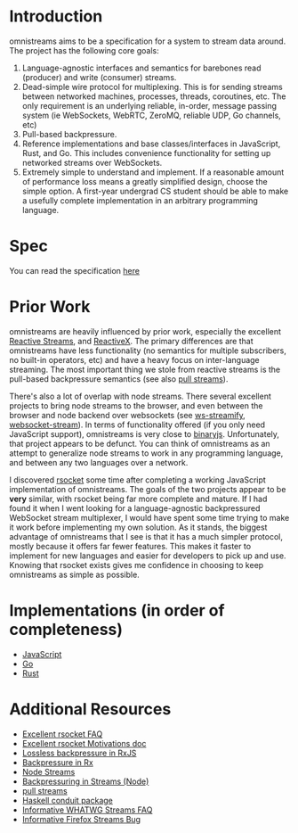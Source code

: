 # Introduction

omnistreams aims to be a specification for a system to stream data around.
The project has the following core goals:

1. Language-agnostic interfaces and semantics for barebones read (producer) and
   write (consumer) streams.
2. Dead-simple wire protocol for multiplexing. This is for sending streams
   between networked machines, processes, threads, coroutines, etc. The only
   requirement is an underlying reliable, in-order, message passing system (ie
   WebSockets, WebRTC, ZeroMQ, reliable UDP, Go channels, etc)
3. Pull-based backpressure.
4. Reference implementations and base classes/interfaces in JavaScript, Rust,
   and Go. This includes convenience functionality for setting up
   networked streams over WebSockets.
5. Extremely simple to understand and implement. If a reasonable amount of
   performance loss means a greatly simplified design, choose the simple
   option. A first-year undergrad CS student should be able to make a usefully
   complete implementation in an arbitrary programming language.

# Spec

You can read the specification [here](spec.md)


# Prior Work

omnistreams are heavily influenced by prior work, especially the excellent
[Reactive Streams](http://www.reactive-streams.org/), and
[ReactiveX](http://reactivex.io/). The primary differences are that omnistreams
have less functionality (no semantics for multiple subscribers, no built-in
operators, etc) and have a heavy focus on inter-language streaming. The most
important thing we stole from reactive streams is the pull-based backpressure
semantics (see also [pull
streams](https://github.com/pull-stream/pull-stream)).

There's also a lot of overlap with node streams. There several excellent
projects to bring node streams to the browser, and even between the browser and
node backend over websockets (see
[ws-streamify](https://github.com/baygeldin/ws-streamify), [websocket-stream](https://github.com/maxogden/websocket-stream)). In terms of
functionality offered (if you only need JavaScript support), omnistreams is very close to
[binaryjs](https://github.com/binaryjs/binaryjs).
Unfortunately, that project appears to be defunct. You can think of
omnistreams as an attempt to generalize node streams to work in any programming
language, and between any two languages over a network.

I discovered [rsocket](http://rsocket.io/) some time after completing a working JavaScript implementation of omnistreams. The goals of the two projects appear to be **very** similar, with rsocket being far more complete and mature. If I had found it when I went looking for a language-agnostic backpressured WebSocket stream multiplexer, I would have spent some time trying to make it work before implementing my own solution. As it stands, the biggest advantage of omnistreams that I see is that it has a much simpler protocol, mostly because it offers far fewer features. This makes it faster to implement for new languages and easier for developers to pick up and use. Knowing that rsocket exists gives me confidence in choosing to keep omnistreams as simple as possible.


# Implementations (in order of completeness)

* [JavaScript](https://github.com/anderspitman/omnistreams-js)
* [Go](https://github.com/anderspitman/omnistreams-go)
* [Rust](https://github.com/anderspitman/netstreams-rs)


# Additional Resources

* [Excellent rsocket FAQ](http://rsocket.io/docs/FAQ)
* [Excellent rsocket Motivations doc](http://rsocket.io/docs/Motivations)
* [Lossless backpressure in RxJS](https://itnext.io/lossless-backpressure-in-rxjs-b6de30a1b6d4)
* [Backpressure in Rx](https://github.com/ReactiveX/RxJava/wiki/Backpressure)
* [Node Streams](https://nodejs.org/api/stream.html)
* [Backpressuring in Streams (Node)](https://nodejs.org/en/docs/guides/backpressuring-in-streams/)
* [pull streams](http://dominictarr.com/post/149248845122/pull-streams-pull-streams-are-a-very-simple)
* [Haskell conduit package](https://github.com/snoyberg/conduit#readme)
* [Informative WHATWG Streams FAQ](https://github.com/whatwg/streams/blob/master/FAQ.md)
* [Informative Firefox Streams Bug](https://bugzilla.mozilla.org/show_bug.cgi?id=1128959)
